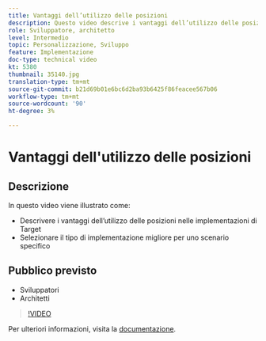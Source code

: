 ```yaml
---
title: Vantaggi dell’utilizzo delle posizioni
description: Questo video descrive i vantaggi dell’utilizzo delle posizioni nelle implementazioni di Adobe Target. Guarda questo video per scoprire come selezionare il tipo di implementazione migliore per un dato scenario.
role: Sviluppatore, architetto
level: Intermedio
topic: Personalizzazione, Sviluppo
feature: Implementazione
doc-type: technical video
kt: 5380
thumbnail: 35140.jpg
translation-type: tm+mt
source-git-commit: b21d69b01e6bc6d2ba93b6425f86feacee567b06
workflow-type: tm+mt
source-wordcount: '90'
ht-degree: 3%

---
```



# Vantaggi dell&#39;utilizzo delle posizioni

## Descrizione

In questo video viene illustrato come:

* Descrivere i vantaggi dell’utilizzo delle posizioni nelle implementazioni di Target
* Selezionare il tipo di implementazione migliore per uno scenario specifico

## Pubblico previsto

* Sviluppatori
* Architetti

>[!VIDEO](https://video.tv.adobe.com/v/35140/?quality=12)

Per ulteriori informazioni, visita la [documentazione](https://docs.adobe.com/content/help/en/target/using/implement-target/implementing-target.html).
